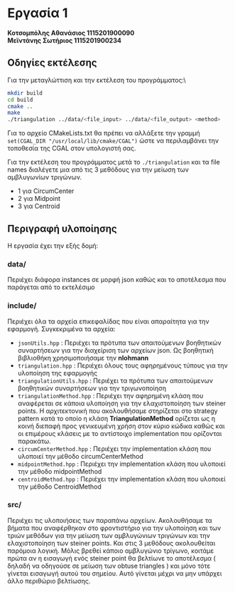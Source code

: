 # Εργασία 1 

**Κοτσομπόλης Αθανάσιος 1115201900090**\
**Μεϊντάνης Σωτήριος 1115201900234**

## Οδηγίες εκτέλεσης

Για την μεταγλώττιση και την εκτέλεση του προγράμματος:\
```bash
mkdir build
cd build
cmake ..
make
./triangulation ../data/<file_input> ../data/<file_output> <method>
```

Για το αρχείο CMakeLists.txt θα πρέπει να αλλάξετε την γραμμή `set(CGAL_DIR "/usr/local/lib/cmake/CGAL")` ώστε να περιλαμβάνει την τοποθεσία της CGAL στον υπολογιστή σας.

Για την εκτέλεση του προγράμματος μετά το `./triangulation` και τα file names διαλέγετε μια από τις 3 μεθόδους για την μείωση των αμβλυγωνίων τριγώνων.
- 1 για CircumCenter
- 2 για Midpoint
- 3 για Centroid

## Περιγραφή υλοποίησης

Η εργασία έχει την εξής δομή:

### data/
Περιέχει διάφορα instances σε μορφή json καθώς και το αποτέλεσμα που παράγεται από το εκτελέσιμο 

### include/
Περιέχει όλα τα αρχεία επικεφαλίδας που είναι απαραίτητα για την εφαρμογή. Συγκεκριμένα τα αρχεία:
- `jsonUtils.hpp` : Περιέχει τα πρότυπα των απαιτούμενων βοηθητικών συναρτήσεων για την διαχείριση των αρχείων json. Ως βοηθητική βιβλιοθήκη χρησιμοποιήσαμε την **nlohmann**
- `triangulation.hpp` : Περιέχει όλους τους αφηρημένους τύπους για την υλοποίηση της εφαρμογής
- `triangulationUtils.hpp` : Περιέχει τα πρότυπα των απαιτούμενων βοηθητικών συναρτήσεων για την τριγωνοποίηση
- `triangulationMethod.hpp` : Περιέχει την αφηρημένη κλάση που αναφέρεται σε κάποια υλοποίηση για την ελαχιστοποίηση των steiner points. Η αρχιτεκτονική που ακολουθήσαμε στηρίζεται στο strategy pattern κατά το οποίο η κλάση **TriangulationMethod** ορίζεται ως η κοινή διεπαφή προς γενικευμένη χρήση στον κύριο κώδικα καθώς και οι επιμέρους κλάσεις με το αντίστοιχο implementation που ορίζονται παρακάτω.
- `circumCenterMethod.hpp` : Περιέχει την implementation κλάση που υλοποιεί την μέθοδο circumCenterMethod
- `midpointMethod.hpp` : Περιέχει την implementation κλάση που υλοποιεί την μέθοδο midpointMethod
- `centroidMethod.hpp` : Περιέχει την implementation κλάση που υλοποιεί την μέθοδο CentroidMethod

### src/
Περιέχει τις υλοποιήσεις των παραπάνω αρχείων.
Ακολουθήσαμε τα βήματα που αναφέρθηκαν στο φροντιστήριο για την υλοποίηση και των τριών μεθόδων για την μείωση των αμβλυγώνιων τριγώνων και την ελαχιστοποίηση των steiner points. Και στις 3 μεθόδους ακολουθείται παρόμοια λογική. Μόλις βρεθεί κάποιο αμβλυγώνιο τρίγωνο, κοιτάμε πρώτα αν η εισαγωγή ενός steiner point θα βελτίωνε το αποτέλεσμα ( δηλαδή να οδηγούσε σε μείωση των obtuse triangles ) και μόνο τότε γίνεται εισαγωγή αυτού του σημείου. Αυτό γίνεται μέχρι να μην υπάρχει άλλο περιθώριο βελτίωσης.